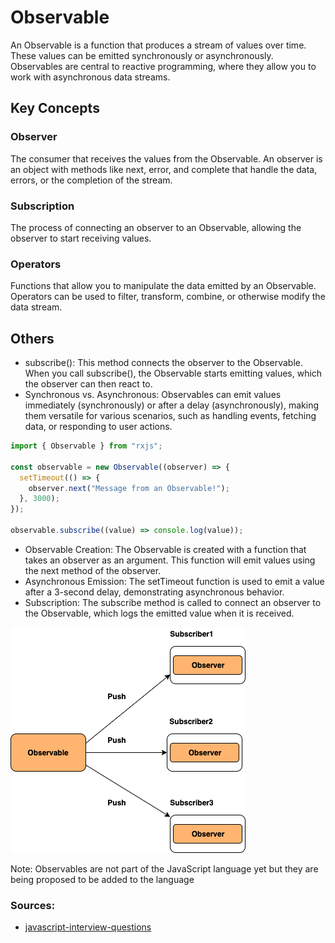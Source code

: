 # Observable
An Observable is a function that produces a stream of values over time. These values can be emitted synchronously or 
asynchronously. Observables are central to reactive programming, where they allow you to work with asynchronous data 
streams.

## Key Concepts

### Observer
The consumer that receives the values from the Observable. An observer is an object with methods like next, error, and
complete that handle the data, errors, or the completion of the stream.

### Subscription
The process of connecting an observer to an Observable, allowing the observer to start receiving values.

### Operators
Functions that allow you to manipulate the data emitted by an Observable. Operators can be used to filter, transform,
combine, or otherwise modify the data stream.

## Others
* subscribe(): This method connects the observer to the Observable. When you call subscribe(), the Observable starts 
  emitting values, which the observer can then react to.
* Synchronous vs. Asynchronous: Observables can emit values immediately (synchronously) or after a delay 
  (asynchronously), making them versatile for various scenarios, such as handling events, fetching data, or responding
  to user actions.

```js
import { Observable } from "rxjs";

const observable = new Observable((observer) => {
  setTimeout(() => {
    observer.next("Message from an Observable!");
  }, 3000);
});

observable.subscribe((value) => console.log(value));
```
* Observable Creation: The Observable is created with a function that takes an observer as an argument. This function will emit values using the next method of the observer.
* Asynchronous Emission: The setTimeout function is used to emit a value after a 3-second delay, demonstrating asynchronous behavior.
* Subscription: The subscribe method is called to connect an observer to the Observable, which logs the emitted value when it is received.

<img src="../images/design_patterns/observables.png" alt="observables" />

Note: Observables are not part of the JavaScript language yet but they are being proposed to be added to the language

### Sources:
* [javascript-interview-questions](https://github.com/sudheerj/javascript-interview-questions)